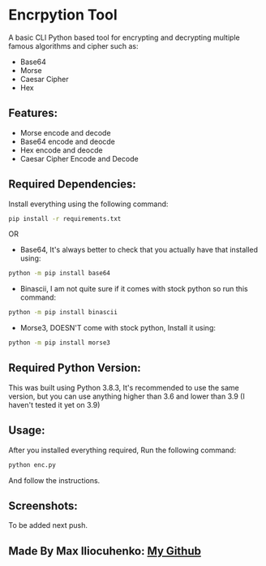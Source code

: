 # Encrpytion Tool
A basic CLI Python based tool for encrypting and decrypting multiple famous algorithms and cipher such as: 
* Base64
* Morse
* Caesar Cipher
* Hex

## Features:
* Morse encode and decode
* Base64 encode and deocde
* Hex encode and deocde
* Caesar Cipher Encode and Decode

## Required Dependencies:
Install everything using the following command:
```bash
pip install -r requirements.txt
```

OR

* Base64, It's always better to check that you actually have that installed using: 
```bash
python -m pip install base64
```
* Binascii, I am not quite sure if it comes with stock python so run this command:
```bash
python -m pip install binascii
```
* Morse3, DOESN'T come with stock python, Install it using:
```bash
python -m pip install morse3
```

## Required Python Version:
This was built using Python 3.8.3, It's recommended to use the same version, but you can use anything higher than 3.6 and lower than 3.9 (I haven't tested it yet on 3.9)

## Usage:
After you installed everything required, Run the following command:
```bash 
python enc.py
```
And follow the instructions.

## Screenshots:

To be added next push.


## Made By Max Iliocuhenko: [My Github](https://github.com/maxily1)

